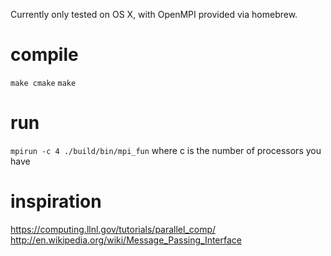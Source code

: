 Currently only tested on OS X, with OpenMPI provided via homebrew.

compile
=======
`make cmake`
`make`

run
===
`mpirun -c 4 ./build/bin/mpi_fun`
where c is the number of processors you have


inspiration
===========
https://computing.llnl.gov/tutorials/parallel_comp/
http://en.wikipedia.org/wiki/Message_Passing_Interface

